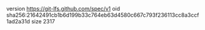 version https://git-lfs.github.com/spec/v1
oid sha256:21642491cb1b6d199b33c764eb63d4580c667c793f236113cc8a3ccf1ad2a31d
size 2317

